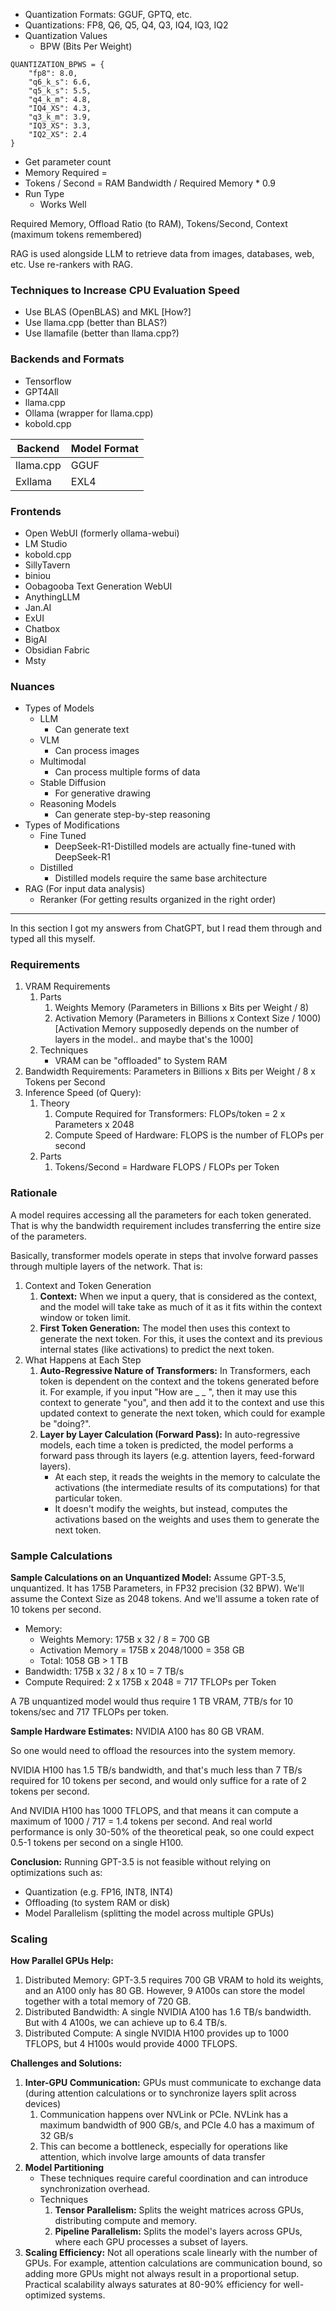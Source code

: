 - Quantization Formats: GGUF, GPTQ, etc.
- Quantizations: FP8, Q6, Q5, Q4, Q3, IQ4, IQ3, IQ2
- Quantization Values
	- BPW (Bits Per Weight)

```
QUANTIZATION_BPWS = {
    "fp8": 8.0,
    "q6_k_s": 6.6,
    "q5_k_s": 5.5,
    "q4_k_m": 4.8,
    "IQ4_XS": 4.3,
    "q3_k_m": 3.9,
    "IQ3_XS": 3.3,
    "IQ2_XS": 2.4
}
```

- Get parameter count
- Memory Required = 
- Tokens / Second = RAM Bandwidth / Required Memory * 0.9
- Run Type
	- Works Well

Required Memory, Offload Ratio (to RAM), Tokens/Second, Context (maximum tokens remembered)

RAG is used alongside LLM to retrieve data from images, databases, web, etc.
Use re-rankers with RAG.

### Techniques to Increase CPU Evaluation Speed
- Use BLAS (OpenBLAS) and MKL [How?]
- Use llama.cpp (better than BLAS?)
- Use llamafile (better than llama.cpp?)

### Backends and Formats
- Tensorflow
- GPT4All
- llama.cpp
- Ollama (wrapper for llama.cpp)
- kobold.cpp

| Backend   | Model Format |
| --------- | ------------ |
| llama.cpp | GGUF         |
| Exllama   | EXL4         |

### Frontends
- Open WebUI (formerly ollama-webui)
- LM Studio
- kobold.cpp
- SillyTavern
- biniou
- Oobagooba Text Generation WebUI
- AnythingLLM
- Jan.AI
- ExUI
- Chatbox
- BigAI
- Obsidian Fabric
- Msty

### Nuances
- Types of Models
	- LLM
		- Can generate text
	- VLM
		- Can process images
	- Multimodal
		- Can process multiple forms of data
	- Stable Diffusion
		- For generative drawing
	- Reasoning Models
		- Can generate step-by-step reasoning
- Types of Modifications
	- Fine Tuned
		- DeepSeek-R1-Distilled models are actually fine-tuned with DeepSeek-R1
	- Distilled
		- Distilled models require the same base architecture
- RAG (For input data analysis)
	- Reranker (For getting results organized in the right order)

---
In this section I got my answers from ChatGPT, but I read them through and typed all this myself.
### Requirements

1. VRAM Requirements
	1. Parts
		1. Weights Memory (Parameters in Billions x Bits per Weight / 8)
		2. Activation Memory (Parameters in Billions x Context Size / 1000) [Activation Memory supposedly depends on the number of layers in the model.. and maybe that's the 1000]
	2. Techniques
		- VRAM can be "offloaded" to System RAM
2. Bandwidth Requirements: Parameters in Billions x Bits per Weight / 8 x Tokens per Second
3. Inference Speed (of Query):
	1. Theory
		1. Compute Required for Transformers: FLOPs/token = 2 x Parameters x 2048
		2. Compute Speed of Hardware: FLOPS is the number of FLOPs per second
	2. Parts
		1. Tokens/Second = Hardware FLOPS / FLOPs per Token

### Rationale

A model requires accessing all the parameters for each token generated. That is why the bandwidth requirement includes transferring the entire size of the parameters.

Basically, transformer models operate in steps that involve forward passes through multiple layers of the network. That is:

1. Context and Token Generation
	1. **Context:** When we input a query, that is considered as the context, and the model will take take as much of it as it fits within the context window or token limit.
	2. **First Token Generation:** The model then uses this context to generate the next token. For this, it uses the context and its previous internal states (like activations) to predict the next token.
2. What Happens at Each Step
	1. **Auto-Regressive Nature of Transformers:** In Transformers, each token is dependent on the context and the tokens generated before it. For example, if you input "How are _ _ ", then it may use this context to generate "you", and then add it to the context and use this updated context to generate the next token, which could for example be "doing?".
	2. **Layer by Layer Calculation (Forward Pass):** In auto-regressive models, each time a token is predicted, the model performs a forward pass through its layers (e.g. attention layers, feed-forward layers).
		- At each step, it reads the weights in the memory to calculate the activations (the intermediate results of its computations) for that particular token.
		- It doesn't modify the weights, but instead, computes the activations based on the weights and uses them to generate the next token.

### Sample Calculations

**Sample Calculations on an Unquantized Model:**
Assume GPT-3.5, unquantized. It has 175B Parameters, in FP32 precision (32 BPW). We'll assume the Context Size as 2048 tokens. And we'll assume a token rate of 10 tokens per second.

- Memory: 
	- Weights Memory: 175B x 32 / 8 = 700 GB
	- Activation Memory = 175B x 2048/1000 = 358 GB
	- Total: 1058 GB > 1 TB
- Bandwidth: 175B x 32 / 8 x 10 = 7 TB/s
- Compute Required: 2 x 175B x 2048 = 717 TFLOPs per Token

A 7B unquantized model would thus require 1 TB VRAM, 7TB/s for 10 tokens/sec and 717 TFLOPs per token.

**Sample Hardware Estimates:**
NVIDIA A100 has 80 GB VRAM.

So one would need to offload the resources into the system memory.

NVIDIA H100 has 1.5 TB/s bandwidth, and that's much less than 7 TB/s required for 10 tokens per second, and would only suffice for a rate of 2 tokens per second.

And NVIDIA H100 has 1000 TFLOPS, and that means it can compute a maximum of 1000 / 717 = 1.4 tokens per second. And real world performance is only 30-50% of the theoretical peak, so one could expect 0.5-1 tokens per second on a single H100.

**Conclusion:**
Running GPT-3.5 is not feasible without relying on optimizations such as:
- Quantization (e.g. FP16, INT8, INT4)
- Offloading (to system RAM or disk)
- Model Parallelism (splitting the model across multiple GPUs)

### Scaling

**How Parallel GPUs Help:**
1. Distributed Memory: GPT-3.5 requires 700 GB VRAM to hold its weights, and an A100 only has 80 GB. However, 9 A100s can store the model together with a total memory of 720 GB.
2. Distributed Bandwidth: A single NVIDIA A100 has 1.6 TB/s bandwidth. But with 4 A100s, we can achieve up to 6.4 TB/s.
3. Distributed Compute: A single NVIDIA H100 provides up to 1000 TFLOPS, but 4 H100s would provide 4000 TFLOPS.

**Challenges and Solutions:**
1. **Inter-GPU Communication:** GPUs must communicate to exchange data (during attention calculations or to synchronize layers split across devices)
	1. Communication happens over NVLink or PCIe. NVLink has a maximum bandwidth of 900 GB/s, and PCIe 4.0 has a maximum of 32 GB/s
	2. This can become a bottleneck, especially for operations like attention, which involve large amounts of data transfer
3. **Model Partitioning**
	- These techniques require careful coordination and can introduce synchronization overhead.
	- Techniques
		1. **Tensor Parallelism:** Splits the weight matrices across GPUs, distributing compute and memory.
		2. **Pipeline Parallelism:** Splits the model's layers across GPUs, where each GPU processes a subset of layers.
4. **Scaling Efficiency:** Not all operations scale linearly with the number of GPUs. For example, attention calculations are communication bound, so adding more GPUs might not always result in a proportional setup. Practical scalability always saturates at 80-90% efficiency for well-optimized systems.
